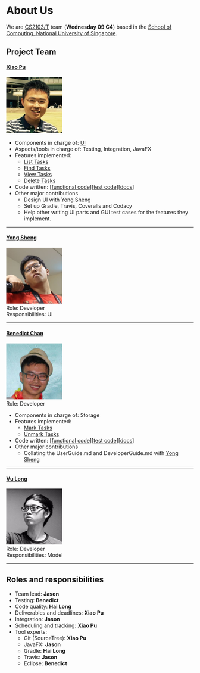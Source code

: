 # About Us

We are [CS2103/T](http://www.comp.nus.edu.sg/~cs2103/AY1617S1/) team (**Wednesday 09 C4**) based in the [School of Computing, National University of Singapore](http://www.comp.nus.edu.sg).

## Project Team

#### [Xiao Pu](https://github.com/xpdavid) <br>
<img src="images/pic_xiaopu.jpg" width="150"><br>

- Components in charge of: [UI](https://github.com/CS2103AUG2016-W09-C4/main/blob/master/docs/DeveloperGuide.md#ui-component)
- Aspects/tools in charge of: Testing, Integration, JavaFX
- Features implemented:
	- [List Tasks](https://github.com/CS2103AUG2016-W09-C4/main/blob/master/docs/UserGuide.md#listing-tasks-in-a-certain-category--list)
	- [Find Tasks](https://github.com/CS2103AUG2016-W09-C4/main/blob/master/docs/UserGuide.md#finding-all-tasks-containing-any-keyword-in-their-name--find)
	- [View Tasks](https://github.com/CS2103AUG2016-W09-C4/main/blob/master/docs/UserGuide.md#view-a-task--view)
	- [Delete Tasks](https://github.com/CS2103AUG2016-W09-C4/main/blob/master/docs/UserGuide.md#deleting-a-task--delete)
- Code written: [[functional code](https://github.com/CS2103AUG2016-W09-C4/main/blob/master/collated/main/A0147978E.md)][[test code](https://github.com/CS2103AUG2016-W09-C4/main/blob/master/collated/test/A0147978E.md)][[docs](https://github.com/CS2103AUG2016-W09-C4/main/blob/master/collated/docs/A0147978E.md)]
- Other major contributions
	- Design UI with [Yong Sheng](https://github.com/JasonScourge)
	- Set up Gradle, Travis, Coveralls and Codacy
	- Help other writing UI parts and GUI test cases for the features they implement.


-----

#### [Yong Sheng](https://github.com/JasonScourge)
<img src="images/pic_jason.jpg" width="150"><br>
Role: Developer <br>
Responsibilities: UI

-----

#### [Benedict Chan](https://github.com/Bendistocratic)
<img src="images/pic_benedict.jpg" width="150"><br>
Role: Developer <br>
- Components in charge of: Storage
- Features implemented: 
	- [Mark Tasks](https://github.com/CS2103AUG2016-W09-C4/main/blob/master/docs/UserGuide.md#mark-task-as-done--mark)
	- [Unmark Tasks](https://github.com/CS2103AUG2016-W09-C4/main/blob/master/docs/UserGuide.md#unmark-task-as-done--unmark)
- Code written: [[functional code](https://github.com/CS2103AUG2016-W09-C4/main/blob/master/collated/main/A0139168W.md)][[test code](https://github.com/CS2103AUG2016-W09-C4/main/blob/master/collated/test/A0139168W.md)][[docs](https://github.com/CS2103AUG2016-W09-C4/main/blob/master/collated/docs/A0139168W.md)]
- Other major contributions
	- Collating the UserGuide.md and DeveloperGuide.md with [Yong Sheng](https://github.com/JasonScourge)

-----

#### [Vu Long](https://github.com/haiilong)
<img src="images/pic_hailong.jpg" width="150"><br>
Role: Developer <br>
Responsibilities: Model

-----

## Roles and responsibilities

- Team lead: **Jason**
- Testing: **Benedict**
- Code quality: **Hai Long**
- Deliverables and deadlines: **Xiao Pu**
- Integration: **Jason**
- Scheduling and tracking: **Xiao Pu**
- Tool experts:
	- Git (SourceTree): **Xiao Pu**
	- JavaFX: **Jason**
	- Gradle: **Hai Long**
	- Travis: **Jason**
	- Eclipse: **Benedict**

